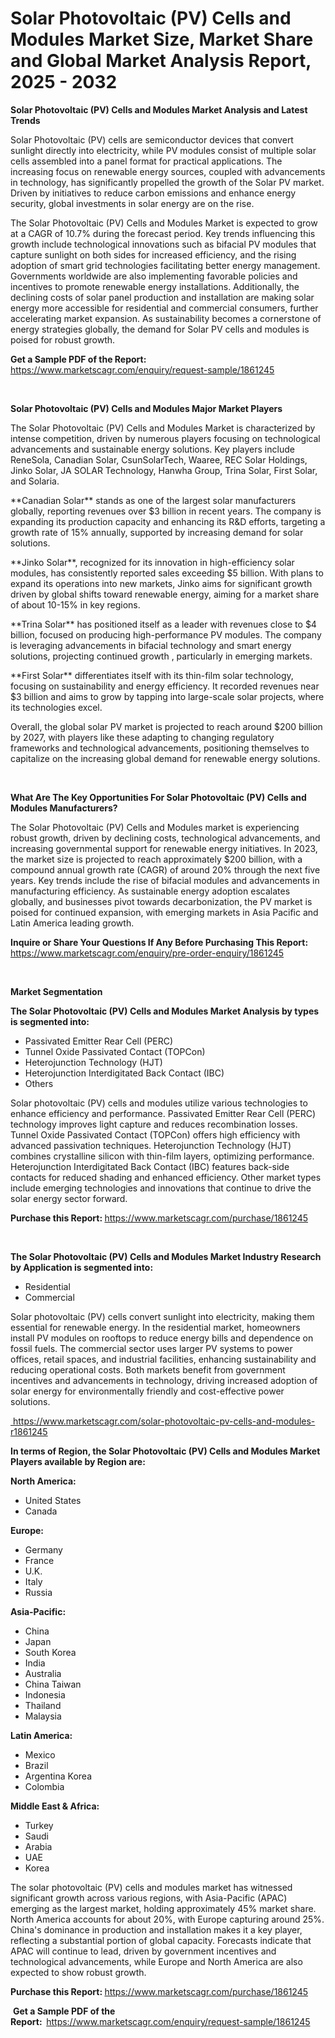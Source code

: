 <p><h1>Solar Photovoltaic (PV) Cells and Modules Market Size, Market Share and Global Market Analysis Report, 2025 - 2032</h1></p><p><strong>Solar Photovoltaic (PV) Cells and Modules Market Analysis and Latest Trends</strong></p>
<p><p>Solar Photovoltaic (PV) cells are semiconductor devices that convert sunlight directly into electricity, while PV modules consist of multiple solar cells assembled into a panel format for practical applications. The increasing focus on renewable energy sources, coupled with advancements in technology, has significantly propelled the growth of the Solar PV market. Driven by initiatives to reduce carbon emissions and enhance energy security, global investments in solar energy are on the rise.</p><p>The Solar Photovoltaic (PV) Cells and Modules Market is expected to grow at a CAGR of 10.7% during the forecast period. Key trends influencing this growth include technological innovations such as bifacial PV modules that capture sunlight on both sides for increased efficiency, and the rising adoption of smart grid technologies facilitating better energy management. Governments worldwide are also implementing favorable policies and incentives to promote renewable energy installations. Additionally, the declining costs of solar panel production and installation are making solar energy more accessible for residential and commercial consumers, further accelerating market expansion. As sustainability becomes a cornerstone of energy strategies globally, the demand for Solar PV cells and modules is poised for robust growth.</p></p>
<p><strong>Get a Sample PDF of the Report:&nbsp;</strong> <a href="https://www.marketscagr.com/enquiry/request-sample/1861245?utm_campaign=3212&utm_medium=2&utm_source=Github&utm_content=ia&utm_term=16042025&utm_id=solar-photovoltaic-pv-cells-and-modules">https://www.marketscagr.com/enquiry/request-sample/1861245</a></p>
<p>&nbsp;</p>
<p><strong>Solar Photovoltaic (PV) Cells and Modules Major Market Players</strong></p>
<p><p>The Solar Photovoltaic (PV) Cells and Modules Market is characterized by intense competition, driven by numerous players focusing on technological advancements and sustainable energy solutions. Key players include ReneSola, Canadian Solar, CsunSolarTech, Waaree, REC Solar Holdings, Jinko Solar, JA SOLAR Technology, Hanwha Group, Trina Solar, First Solar, and Solaria.</p><p>**Canadian Solar** stands as one of the largest solar manufacturers globally, reporting revenues over $3 billion in recent years. The company is expanding its production capacity and enhancing its R&D efforts, targeting a growth rate of 15% annually, supported by increasing demand for solar solutions.</p><p>**Jinko Solar**, recognized for its innovation in high-efficiency solar modules, has consistently reported sales exceeding $5 billion. With plans to expand its operations into new markets, Jinko aims for significant growth driven by global shifts toward renewable energy, aiming for a market share of about 10-15% in key regions.</p><p>**Trina Solar** has positioned itself as a leader with revenues close to $4 billion, focused on producing high-performance PV modules. The company is leveraging advancements in bifacial technology and smart energy solutions, projecting continued growth , particularly in emerging markets.</p><p>**First Solar** differentiates itself with its thin-film solar technology, focusing on sustainability and energy efficiency. It recorded revenues near $3 billion and aims to grow by tapping into large-scale solar projects, where its technologies excel.</p><p>Overall, the global solar PV market is projected to reach around $200 billion by 2027, with players like these adapting to changing regulatory frameworks and technological advancements, positioning themselves to capitalize on the increasing global demand for renewable energy solutions.</p></p>
<p>&nbsp;</p>
<p><strong>What Are The Key Opportunities For Solar Photovoltaic (PV) Cells and Modules Manufacturers?</strong></p>
<p><p>The Solar Photovoltaic (PV) Cells and Modules market is experiencing robust growth, driven by declining costs, technological advancements, and increasing governmental support for renewable energy initiatives. In 2023, the market size is projected to reach approximately $200 billion, with a compound annual growth rate (CAGR) of around 20% through the next five years. Key trends include the rise of bifacial modules and advancements in manufacturing efficiency. As sustainable energy adoption escalates globally, and businesses pivot towards decarbonization, the PV market is poised for continued expansion, with emerging markets in Asia Pacific and Latin America leading growth.</p></p>
<p><strong>Inquire or Share Your Questions If Any Before Purchasing This Report:</strong> <a href="https://www.marketscagr.com/enquiry/pre-order-enquiry/1861245?utm_campaign=3212&utm_medium=2&utm_source=Github&utm_content=ia&utm_term=16042025&utm_id=solar-photovoltaic-pv-cells-and-modules">https://www.marketscagr.com/enquiry/pre-order-enquiry/1861245</a></p>
<p>&nbsp;</p>
<p><strong>Market Segmentation</strong></p>
<p><strong>The Solar Photovoltaic (PV) Cells and Modules Market Analysis by types is segmented into:</strong></p>
<p><ul><li>Passivated Emitter Rear Cell (PERC)</li><li>Tunnel Oxide Passivated Contact (TOPCon)</li><li>Heterojunction Technology (HJT)</li><li>Heterojunction Interdigitated Back Contact (IBC)</li><li>Others</li></ul></p>
<p><p>Solar photovoltaic (PV) cells and modules utilize various technologies to enhance efficiency and performance. Passivated Emitter Rear Cell (PERC) technology improves light capture and reduces recombination losses. Tunnel Oxide Passivated Contact (TOPCon) offers high efficiency with advanced passivation techniques. Heterojunction Technology (HJT) combines crystalline silicon with thin-film layers, optimizing performance. Heterojunction Interdigitated Back Contact (IBC) features back-side contacts for reduced shading and enhanced efficiency. Other market types include emerging technologies and innovations that continue to drive the solar energy sector forward.</p></p>
<p><strong>Purchase this Report:&nbsp;</strong><a href="https://www.marketscagr.com/purchase/1861245?utm_campaign=3212&utm_medium=2&utm_source=Github&utm_content=ia&utm_term=16042025&utm_id=solar-photovoltaic-pv-cells-and-modules">https://www.marketscagr.com/purchase/1861245</a></p>
<p>&nbsp;</p>
<p><strong>The Solar Photovoltaic (PV) Cells and Modules Market Industry Research by Application is segmented into:</strong></p>
<p><ul><li>Residential</li><li>Commercial</li></ul></p>
<p><p>Solar photovoltaic (PV) cells convert sunlight into electricity, making them essential for renewable energy. In the residential market, homeowners install PV modules on rooftops to reduce energy bills and dependence on fossil fuels. The commercial sector uses larger PV systems to power offices, retail spaces, and industrial facilities, enhancing sustainability and reducing operational costs. Both markets benefit from government incentives and advancements in technology, driving increased adoption of solar energy for environmentally friendly and cost-effective power solutions.</p></p>
<p><a href="https://www.marketscagr.com/solar-photovoltaic-pv-cells-and-modules-r1861245?utm_campaign=3212&utm_medium=2&utm_source=Github&utm_content=ia&utm_term=16042025&utm_id=solar-photovoltaic-pv-cells-and-modules">&nbsp;https://www.marketscagr.com/solar-photovoltaic-pv-cells-and-modules-r1861245</a></p>
<p><strong>In terms of Region, the Solar Photovoltaic (PV) Cells and Modules Market Players available by Region are:</strong></p>
<p>
    <p> <strong> North America: </strong>
        <ul>
            <li>United States</li>
            <li>Canada</li>
        </ul>
        </p> 
    <p> <strong> Europe: </strong>
        <ul>
            <li>Germany</li>
            <li>France</li>
            <li>U.K.</li>
            <li>Italy</li>
            <li>Russia</li>
        </ul>
        </p> 
    <p> <strong> Asia-Pacific: </strong>
        <ul>
            <li>China</li>
            <li>Japan</li>
            <li>South Korea</li>
            <li>India</li>
            <li>Australia</li>
            <li>China Taiwan</li>
            <li>Indonesia</li>
            <li>Thailand</li>
            <li>Malaysia</li>
        </ul>
        </p> 
    <p> <strong> Latin America: </strong>
        <ul>
            <li>Mexico</li>
            <li>Brazil</li>
            <li>Argentina Korea</li>
            <li>Colombia</li>
        </ul>
        </p> 
    <p> <strong> Middle East & Africa: </strong>
        <ul>
            <li>Turkey</li>
            <li>Saudi</li>
            <li>Arabia</li>
            <li>UAE</li>
            <li>Korea</li>
        </ul>
    </p>
    </p>
<p><p>The solar photovoltaic (PV) cells and modules market has witnessed significant growth across various regions, with Asia-Pacific (APAC) emerging as the largest market, holding approximately 45% market share. North America accounts for about 20%, with Europe capturing around 25%. China's dominance in production and installation makes it a key player, reflecting a substantial portion of global capacity. Forecasts indicate that APAC will continue to lead, driven by government incentives and technological advancements, while Europe and North America are also expected to show robust growth.</p></p>
<p><strong>Purchase this Report: </strong><a href="https://www.marketscagr.com/purchase/1861245?utm_campaign=3212&utm_medium=2&utm_source=Github&utm_content=ia&utm_term=16042025&utm_id=solar-photovoltaic-pv-cells-and-modules">https://www.marketscagr.com/purchase/1861245</a></p>
<p>&nbsp;<strong>Get a Sample PDF of the Report:&nbsp;&nbsp;</strong><a href="https://www.marketscagr.com/enquiry/request-sample/1861245?utm_campaign=3212&utm_medium=2&utm_source=Github&utm_content=ia&utm_term=16042025&utm_id=solar-photovoltaic-pv-cells-and-modules">https://www.marketscagr.com/enquiry/request-sample/1861245</a></p>
<p><strong></strong></p>
<p><p></p><p></p><p></p></p>